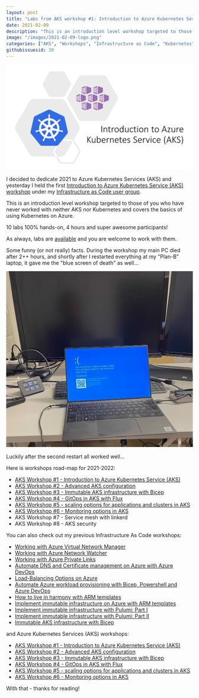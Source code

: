 ```yaml
---
layout: post
title: "Labs from AKS workshop #1: Introduction to Azure Kubernetes Service (AKS)"
date: 2021-02-09
description: "This is an introduction level workshop targeted to those of you who have never worked with neither Azure Kubernetes Service (AKS) nor Kubernetes and covers the basics of using Kubernetes on Azure."
image: "/images/2021-02-09-logo.png"
categories: ["AKS", "Workshops", "Infrastructure as Code", "Kubernetes"]
githubissuesid: 30
---
```


![logo](/images/2021-02-09-logo.png)

I decided to dedicate 2021 to Azure Kubernetes Services (AKS) and yesterday I held the first [Introduction to Azure Kubernetes Service (AKS) workshop](https://www.meetup.com/Infrastructure-As-Code-User-Group-Oslo/events/275960416/) under my [Infrastructure as Code user group](https://www.meetup.com/Infrastructure-As-Code-User-Group-Oslo).

This is an introduction level workshop targeted to those of you who have never worked with neither AKS nor Kubernetes and covers the basics of using Kubernetes on Azure.

10 labs 100% hands-on, 4 hours and super awesome participants!

As always, labs are [available](https://github.com/evgenyb/aks-workshops/tree/main/01-aks-and-k8s-101) and you are welcome to work with them.

Some funny (or not really) facts. During the workshop my main PC died after 2++ hours, and shortly after I restarted everything at my "Plan-B" laptop, it gave me the "blue screen of death" as well... 

![bsod](/images/2021-02-09-bsod.jpg)

Luckily after the second restart all worked well...

Here is workshops road-map for 2021-2022:

* [AKS Workshop #1 - Introduction to Azure Kubernetes Service (AKS)](https://borzenin.com/azure-kubernetes-service-aks-workshop-1-labs/)
* [AKS Workshop #2 - Advanced AKS configuration](https://borzenin.com/azure-kubernetes-service-aks-workshop-2-labs/)
* [AKS Workshop #3 - Immutable AKS infrastructure with Bicep](https://borzenin.com/azure-kubernetes-service-aks-workshop-3-labs/)
* [AKS Workshop #4 - GitOps in AKS with Flux](https://borzenin.com/azure-kubernetes-service-aks-workshop-4-labs/)
* [AKS Workshop #5 - scaling options for applications and clusters in AKS](https://borzenin.com/azure-kubernetes-service-aks-workshop-5-labs/)
* [AKS Workshop #6 - Monitoring options in AKS](https://borzenin.com/azure-aks-workshop-6-monitoring-options-aks-labs/)
* AKS Workshop #7 - Service mesh with linkerd
* AKS Workshop #8 - AKS security

You can also check out my previous Infrastructure As Code workshops:

- [Working with Azure Virtual Network Manager](https://workshops.iac-labs.com/avnm-labs/)
- [Working with Azure Network Watcher](https://borzenin.com/working-with-network-watcher/)
- [Working with Azure Private Links](https://borzenin.com/working-with-private-links-workshop-labs/)
- [Automate DNS and Certificate management on Azure with Azure DevOps](https://borzenin.com/dns-and-ssl-management-on-azure-with-ado-workshop-labs/)
- [Load-Balancing Options on Azure](https://borzenin.com/azure-load-balancing-options-workshop-labs/)
- [Automate Azure workload provisioning with Bicep, Powershell and Azure DevOps](https://borzenin.com/iac-with-azure-devops-workshop-labs/)
- [How to live in harmony with ARM templates](https://borzenin.com/iac-ws1-labs/)
- [Implement immutable infrastructure on Azure with ARM templates](https://borzenin.com/iac-ws2-labs/)
- [Implement immutable infrastructure with Pulumi: Part I](https://borzenin.com/iac-ws3-labs/)
- [Implement immutable infrastructure with Pulumi: Part II](https://borzenin.com/iac-ws4-labs/)
- [Immutable AKS infrastructure with Bicep](https://borzenin.com/azure-kubernetes-service-aks-workshop-3-labs/)

and Azure Kubernetes Services (AKS) workshops:

- [AKS Workshop #1 - Introduction to Azure Kubernetes Service (AKS)](https://borzenin.com/azure-kubernetes-service-aks-workshop-1-labs/)
- [AKS Workshop #2 - Advanced AKS configuration](https://borzenin.com/azure-kubernetes-service-aks-workshop-2-labs/)
- [AKS Workshop #3 - Immutable AKS infrastructure with Bicep](https://borzenin.com/azure-kubernetes-service-aks-workshop-3-labs/)
- [AKS Workshop #4 - GitOps in AKS with Flux](https://borzenin.com/azure-kubernetes-service-aks-workshop-4-labs/)
- [AKS Workshop #5 - scaling options for applications and clusters in AKS](https://borzenin.com/azure-kubernetes-service-aks-workshop-5-labs/)
- [AKS Workshop #6 - Monitoring options in AKS](https://borzenin.com/azure-aks-workshop-6-monitoring-options-aks-labs/)


With that - thanks for reading!
